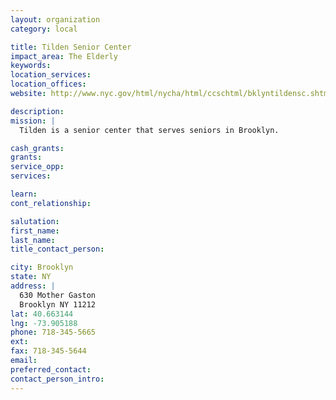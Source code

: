 ```yaml
---
layout: organization
category: local

title: Tilden Senior Center
impact_area: The Elderly
keywords: 
location_services: 
location_offices: 
website: http://www.nyc.gov/html/nycha/html/ccschtml/bklyntildensc.shtml

description: 
mission: |
  Tilden is a senior center that serves seniors in Brooklyn.

cash_grants: 
grants: 
service_opp: 
services: 

learn: 
cont_relationship: 

salutation: 
first_name: 
last_name: 
title_contact_person: 

city: Brooklyn
state: NY
address: |
  630 Mother Gaston     
  Brooklyn NY 11212
lat: 40.663144
lng: -73.905188
phone: 718-345-5665
ext: 
fax: 718-345-5644
email: 
preferred_contact: 
contact_person_intro: 
---
```


